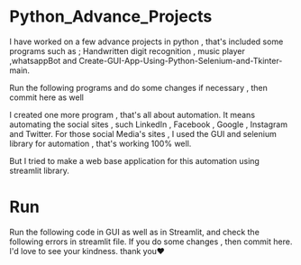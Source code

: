 # Python_Advance_Projects

I have worked on a few advance projects in python , that's included some programs such as ;
Handwritten digit recognition , music player ,whatsappBot and   Create-GUI-App-Using-Python-Selenium-and-Tkinter-main.

Run the following programs and do some changes if necessary , then commit here as well

I created one more program , that's all about automation.
It means automating the social sites , such LinkedIn , Facebook , Google , Instagram and Twitter.
For those social Media's sites , I used the GUI and selenium library for automation , that's working 100% well.

But I tried to make a web base application for this automation using streamlit library.
# Run
Run the following code in GUI as well as in Streamlit, and check the following errors in streamlit file.
If you do some changes , then commit here.
I'd love to see your kindness.
thank you❤
